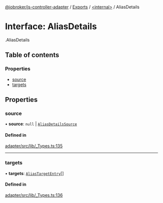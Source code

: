 [@iobroker/js-controller-adapter](../README.md) / [Exports](../modules.md) / [<internal\>](../modules/internal_.md) / AliasDetails

# Interface: AliasDetails

[<internal>](../modules/internal_.md).AliasDetails

## Table of contents

### Properties

- [source](internal_.AliasDetails.md#source)
- [targets](internal_.AliasDetails.md#targets)

## Properties

### source

• **source**: ``null`` \| [`AliasDetailsSource`](internal_.AliasDetailsSource.md)

#### Defined in

[adapter/src/lib/_Types.ts:135](https://github.com/ioBroker/ioBroker.js-controller/blob/c590b2a5/packages/adapter/src/lib/_Types.ts#L135)

___

### targets

• **targets**: [`AliasTargetEntry`](internal_.AliasTargetEntry.md)[]

#### Defined in

[adapter/src/lib/_Types.ts:136](https://github.com/ioBroker/ioBroker.js-controller/blob/c590b2a5/packages/adapter/src/lib/_Types.ts#L136)
